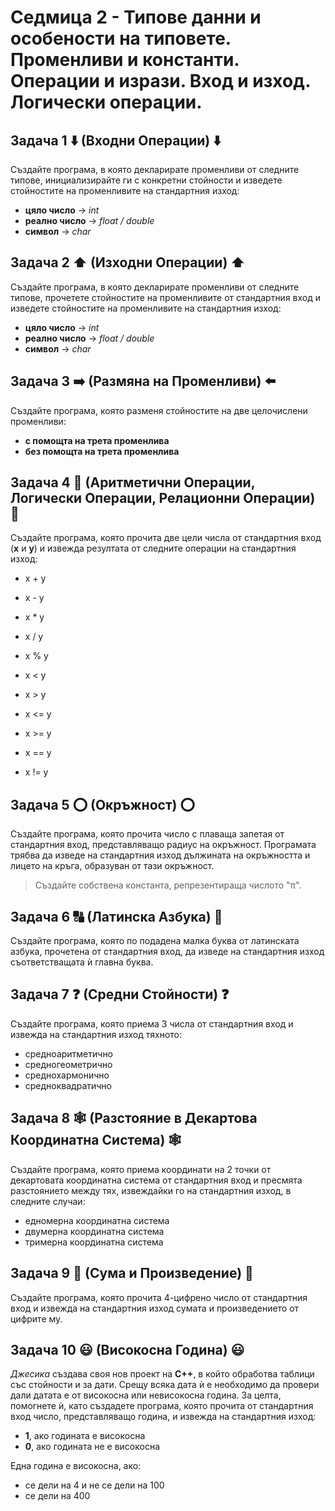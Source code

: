 # Седмица 2 - Типове данни и особености на типовете. Променливи и константи. Операции и изрази. Вход и изход. Логически операции.

## Задача 1 ⬇️ (Входни Операции) ⬇️

Създайте програма, в която декларирате променливи от следните типове, инициализирайте ги с конкретни стойности и изведете стойностите на променливите на стандартния изход:

- **цяло число**    -> *int*
- **реално число**  -> *float / double*
- **символ**        -> *char*

## Задача 2 ⬆️ (Изходни Операции) ⬆️

Създайте програма, в която декларирате променливи от следните типове, прочетете стойностите на променливите от стандартния вход и изведете стойностите на променливите на стандартния изход:

- **цяло число**    -> *int*
- **реално число**  -> *float / double*
- **символ**        -> *char*

## Задача 3 ➡️ (Размяна на Променливи) ⬅️

Създайте програма, която разменя стойностите на две целочислени променливи:

- **с помощта на трета променлива**
- **без помощта на трета променлива**

## Задача 4 :heavy_equals_sign: (Аритметични Операции, Логически Операции, Релационни Операции) :heavy_equals_sign:

Създайте програма, която прочита две цели числа от стандартния вход (**x** и **y**) и извежда резултата от следните операции на стандартния изход:

- x + y
- x - y
- x * y
- x / y
- x % y

- x < y
- x > y
- x <= y
- x >= y
- x == y
- x != y

## Задача 5 :o: (Окръжност) :o:

Създайте програма, която прочита число с плаваща запетая от стандартния вход, представляващо радиус на окръжност. Програмата трябва да изведе на стандартния изход дължината на окръжността и лицето на кръга, образуван от тази окръжност.

> Създайте собствена константа, репрезентираща числото "π".

## Задача 6 :capital_abcd: (Латинска Азбука) :abcd:

Създайте програма, която по подадена малка буква от латинската азбука, прочетена от стандартния вход, да изведе на стандартния изход съответстващата ѝ главна буква.

## Задача 7 :question: (Средни Стойности) :question:

Създайте програма, която приема 3 числа от стандартния вход и извежда на стандартния изход тяхното:

- средноаритметично
- средногеометрично
- среднохармонично
- средноквадратично

## Задача 8 :spider_web: (Разстояние в Декартова Координатна Система) :spider_web:

Създайте програма, която приема координати на 2 точки от декартовата координатна система от стандартния вход и пресмята разстоянието между тях, извеждайки го на стандартния изход, в следните случаи:

- едномерна координатна система
- двумерна координатна система
- тримерна координатна система

## Задача 9 :cactus: (Сума и Произведение) :cactus:

Създайте програма, която прочита 4-цифрено число от стандартния вход и извежда на стандартния изход сумата и произведението от цифрите му.

## Задача 10 :smiley: (Високосна Година) :smiley:

*Джесика* създава своя нов проект на **C++**, в който обработва таблици със стойности и за дати. Срещу всяка дата ѝ е необходимо да провери дали датата е от високосна или невисокосна година. За целта, помогнете ѝ, като създадете програма, която прочита от стандартния вход число, представляващо година, и извежда на стандартния изход:

- **1**, ако годината е високосна
- **0**, ако годината не е високосна

Една година е високосна, ако:

- се дели на 4 и не се дели на 100
- се дели на 400
